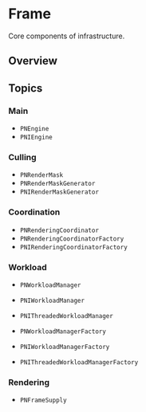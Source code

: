 # Frame

Core components of infrastructure.

## Overview

<!--overview-->

## Topics

### Main

- ``PNEngine``
- ``PNIEngine``

### Culling

- ``PNRenderMask``
- ``PNRenderMaskGenerator``
- ``PNIRenderMaskGenerator``

### Coordination

- ``PNRenderingCoordinator``
- ``PNRenderingCoordinatorFactory``
- ``PNIRenderingCoordinatorFactory``

### Workload

- ``PNWorkloadManager``
- ``PNIWorkloadManager``
- ``PNIThreadedWorkloadManager``

- ``PNWorkloadManagerFactory``
- ``PNIWorkloadManagerFactory``
- ``PNIThreadedWorkloadManagerFactory``

### Rendering

- ``PNFrameSupply``
